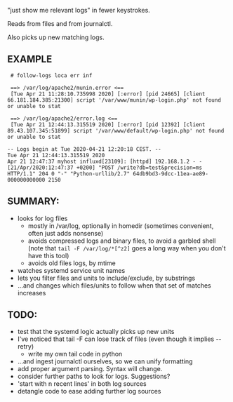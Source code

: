 "just show me relevant logs" in fewer keystrokes.

Reads from files and from journalctl. 

Also picks up new matching logs.


## EXAMPLE
```
 # follow-logs loca err inf

 ==> /var/log/apache2/munin.error <==
 [Tue Apr 21 11:28:10.735998 2020] [:error] [pid 24665] [client 66.181.184.385:21300] script '/var/www/munin/wp-login.php' not found or unable to stat

 ==> /var/log/apache2/error.log <==
 [Tue Apr 21 12:44:13.315519 2020] [:error] [pid 12392] [client 89.43.107.345:51899] script '/var/www/default/wp-login.php' not found or unable to stat

-- Logs begin at Tue 2020-04-21 12:20:18 CEST. --
Tue Apr 21 12:44:13.315519 2020
Apr 21 12:47:37 myhost influxd[23109]: [httpd] 192.168.1.2 - - [21/Apr/2020:12:47:37 +0200] "POST /write?db=test&precision=ms HTTP/1.1" 204 0 "-" "Python-urllib/2.7" 64db9bd3-9dcc-11ea-ae89-000000000000 2150

```

## SUMMARY:
- looks for log files
  - mostly in /var/log,   optionally in homedir (sometimes convenient, often just adds nonsense)
  - avoids compressed logs and binary files, to avoid a garbled shell (note that `tail -F /var/log/*[^z2]` goes a long way when you don't have this tool)
  - avoids old files logs, by mtime
- watches systemd service unit names
- lets you filter files and units to include/exclude, by substrings
- ...and changes which files/units to follow when that set of matches increases

## TODO:
- test that the systemd logic actually picks up new units
- I've noticed that tail -F can lose track of files (even though it implies --retry)
  - write my own tail code in python
- ...and ingest journalctl ourselves, so we can unify formatting
- add proper argument parsing. Syntax will change.
- consider further paths to look for logs. Suggestions?
- 'start with n recent lines' in both log sources
- detangle code to ease adding further log sources

